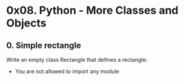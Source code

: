 # 0x08. Python - More Classes and Objects

## 0. Simple rectangle

Write an empty class Rectangle that defines a rectangle:

* You are not allowed to import any module